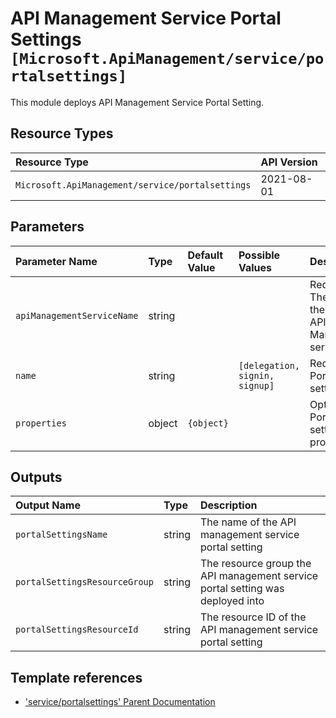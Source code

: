 # API Management Service Portal Settings `[Microsoft.ApiManagement/service/portalsettings]`

This module deploys API Management Service Portal Setting.

## Resource Types

| Resource Type | API Version |
| :-- | :-- |
| `Microsoft.ApiManagement/service/portalsettings` | 2021-08-01 |

## Parameters

| Parameter Name | Type | Default Value | Possible Values | Description |
| :-- | :-- | :-- | :-- | :-- |
| `apiManagementServiceName` | string |  |  | Required. The name of the of the API Management service. |
| `name` | string |  | `[delegation, signin, signup]` | Required. Portal setting name |
| `properties` | object | `{object}` |  | Optional. Portal setting properties. |

## Outputs

| Output Name | Type | Description |
| :-- | :-- | :-- |
| `portalSettingsName` | string | The name of the API management service portal setting |
| `portalSettingsResourceGroup` | string | The resource group the API management service portal setting was deployed into |
| `portalSettingsResourceId` | string | The resource ID of the API management service portal setting |

## Template references

- ['service/portalsettings' Parent Documentation](https://docs.microsoft.com/en-us/azure/templates/Microsoft.ApiManagement/service)
